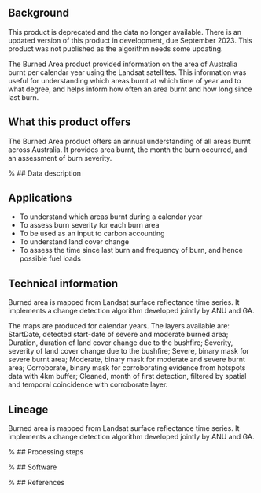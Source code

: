 ## Background

This product is deprecated and the data no longer available. There is an updated version of this product in development, due September 2023. This product was not published as the algorithm needs some updating.

The Burned Area product provided information on the area of Australia burnt per calendar year using the Landsat satellites. This information was useful for understanding which areas burnt at which time of year and to what degree, and helps inform how often an area burnt and how long since last burn.

## What this product offers

The Burned Area product offers an annual understanding of all areas burnt across Australia. It provides area burnt, the month the burn occurred, and an assessment of burn severity.

% ## Data description

## Applications

* To understand which areas burnt during a calendar year
* To assess burn severity for each burn area
* To be used as an input to carbon accounting
* To understand land cover change
* To assess the time since last burn and frequency of burn, and hence possible fuel loads

## Technical information

Burned area is mapped from Landsat surface reflectance time series. It implements a change detection algorithm developed jointly by ANU and GA.

The maps are produced for calendar years. The layers available are: StartDate, detected start-date of severe and moderate burned area; Duration, duration of land cover change due to the bushfire; Severity, severity of land cover change due to the bushfire; Severe, binary mask for severe burnt area; Moderate, binary mask for moderate and severe burnt area; Corroborate, binary mask for corroborating evidence from hotspots data with 4km buffer; Cleaned, month of first detection, filtered by spatial and temporal coincidence with corroborate layer.

## Lineage

Burned area is mapped from Landsat surface reflectance time series. It implements a change detection algorithm developed jointly by ANU and GA.

% ## Processing steps

% ## Software

% ## References

